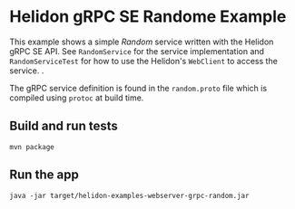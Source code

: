 # Helidon gRPC SE Randome Example


This example shows a simple _Random_ service written with the Helidon gRPC SE 
API. See `RandomService` for the service implementation and `RandomServiceTest`
for how to use the Helidon's `WebClient` to access the service. .

The gRPC service definition is found in the `random.proto` file which is compiled 
using `protoc` at build time. 

## Build and run tests

```shell
mvn package
```

## Run the app

```shell
java -jar target/helidon-examples-webserver-grpc-random.jar
```
